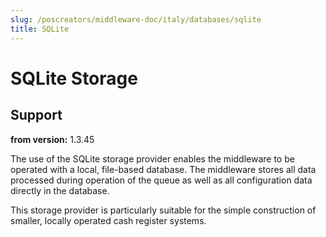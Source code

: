 ```yaml
---
slug: /poscreators/middleware-doc/italy/databases/sqlite
title: SQLite
---
```


# SQLite Storage

## Support

**from version:** 1.3.45

The use of the SQLite storage provider enables the middleware to be operated with a local, file-based database. The middleware stores all data processed during operation of the queue as well as all configuration data directly in the database.

This storage provider is particularly suitable for the simple construction of smaller, locally operated cash register systems.

